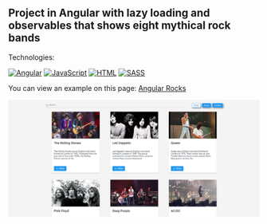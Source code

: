 ## Project in Angular with lazy loading and observables that shows eight mythical rock bands

Technologies:

[![Angular](https://img.shields.io/badge/Angular-DD0031?style=for-the-badge&logo=Angular&logoColor=white&labelColor=101010)]()
[![JavaScript](https://img.shields.io/badge/JavaScript-F7DF1E?style=for-the-badge&logo=javascript&logoColor=white&labelColor=101010)]()
[![HTML](https://img.shields.io/badge/HTML5-E34F26?style=for-the-badge&logo=HTML5&logoColor=white&labelColor=101010)]()
[![SASS](https://img.shields.io/badge/SASS-CC6699?style=for-the-badge&logo=SASS&logoColor=white&labelColor=101010)]()

You can view an example on this page: [Angular Rocks](http://angular-rocks.aestebanceldran.com/)

![example](https://github.com/aestebance/angular-rocks/blob/main/angularRocks.png?raw=true)
